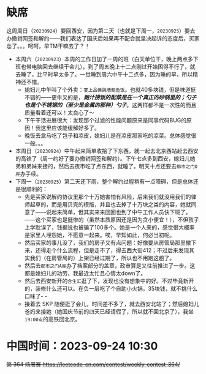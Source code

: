 
# 缺席

这周周日（`20230924`）要回西安，因为第二天（也就是下周一，`20230925`）要去办撤销网签和解约——我们表达了国庆后如果再不配合就坚决起诉的态度后，买家怂了。。。呵呵，早TM干嘛去了？！
- 本周六（`20230923`）本周的工作日加了一周的班（白天单位干，晚上两点多下班也带电脑回去继续干会儿），到了周五晚上十二点刚过开始困得不行了，就去睡了，比平时早太多了。一觉睡到周六中午十二点多，因为睡的早，所以精神还不错。
  * 媳妇儿中午叫了个外卖：`宴上品佛跳墙鲍鱼饭`。也就40多块钱，但是味道挺不错的——更牛叉的是，***鲍汁捞饭的配菜是在一个真正的砂锅里的；勺子也是个不锈钢的（至少是金属的那种）勺子***。这两样都不是一次性的而且质量看着还可以！太良心了～
  * 下午干活进展很大：发现那个过滤的性能问题原来是同事代码BUG的原因！我这里应该能缓解好多了。
  * 晚饭去盒马吃了包子和凉皮，媳妇儿是在凉皮那家吃的凉菜。总体感觉很一般。。。
- 本周日（`20230924`）中午起来简单收拾了下东西，就一起去北京西站赶去西安的高铁了（周一约好了要办撤销网签和解约）。下午七点多到西安，媳妇儿她弟和弟妹来接的，然后去夜市吃了点东西，就睡了。明天十点还要去`都市之门D座`办手续。
- 下周一（`20230925`）第二天还下雨，整个解约过程稍有一点障碍，但是总体还是很顺利的：
  * 先是买家说解约协议里那个十万她害怕有风险，后来我们就没用我们的律师起草的，而是用贝壳的模版，并且也去掉了十万块之类的内容，她就同意了——说起来简单，但其实来来回回也到了中午工作人员快下班了。——这个买家也是挺惨的（虽然本质原因还是因为贪小便宜！），不但孩子上学耽误了，钱据说也被骗了100多个。她是一个人来的，感觉很大概率是家里人埋怨她，不愿意一起来。唉，早知如此，何必当初呢。
  * 然后买家的事儿没了，我们的房子又有点问题：好像要从房管局那里撤下来，还得走个什么流程，但是走不了，得去西大街412；不过后来发现其实我们（在房管局的）上架已经过期了，所以也不用跑这趟了。
  * 然后去`都市之门A座`办了档案部分的盖章，政审算是又往前推进了一步。这都是媳妇儿的功劳，我最近太忙且心情太down了。
  * 然后去西安新开的`合生汇`逛了下，发现也没有想象中的好。不过毕竟新开的，装修什么还可以。在负一层吃了个自助小火锅，35块钱，就不挑什么口味了- -
  * 接着去 SKP 随便逛了会儿，时间差不多了，就去西安北站了；然后媳妇儿爸妈来接她（她国庆节前的四天已经请假了，所以就不回北京了），我坐`19:00点`的高铁回北京。

# 中国时间：2023-09-24 10:30

~~第 364 场周赛 https://leetcode-cn.com/contest/weekly-contest-364/~~
